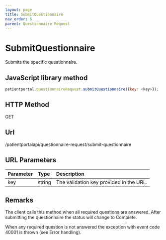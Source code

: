 ```yaml
---
layout: page
title: SubmitQuestionnaire
nav_order: 6
parent: Questionnaire Request
---
```


# SubmitQuestionnaire

Submits the specific questionnaire.

## JavaScript library method

```javascript
patientportal.questionnaireRequest.submitQuestionnaire({key: <key>});
```

## HTTP Method

GET

## ****Url****

/patientportalapi/questionnaire-request/submit-questionnaire

## URL Parameters

| Parameter | Type   | Description                                                 |
|:----------|:-------|:------------------------------------------------------------|
| key | string | The validation key provided in the URL. |

## Remarks

The client calls this method when all required questions are answered. After submitting the questionnaire the status will change to Complete.

When any required question is not answered the exception with event code 40001 is thrown (see Error handling).

